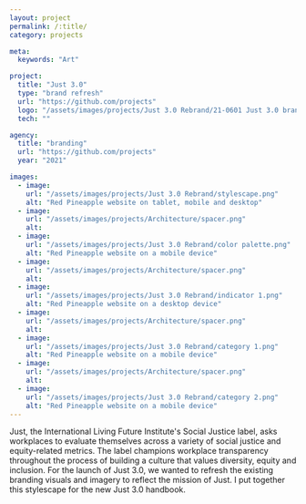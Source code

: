 ```yaml
---
layout: project
permalink: /:title/
category: projects

meta:
  keywords: "Art"

project:
  title: "Just 3.0"
  type: "brand refresh"
  url: "https://github.com/projects"
  logo: "/assets/images/projects/Just 3.0 Rebrand/21-0601 Just 3.0 branding stylescape-03.png"
  tech: ""

agency:
  title: "branding"
  url: "https://github.com/projects"
  year: "2021"

images:
  - image:
    url: "/assets/images/projects/Just 3.0 Rebrand/stylescape.png"
    alt: "Red Pineapple website on tablet, mobile and desktop"
  - image:
    url: "/assets/images/projects/Architecture/spacer.png"
    alt:       
  - image:
    url: "/assets/images/projects/Just 3.0 Rebrand/color palette.png"
    alt: "Red Pineapple website on a mobile device"   
  - image:
    url: "/assets/images/projects/Architecture/spacer.png"
    alt:        
  - image:
    url: "/assets/images/projects/Just 3.0 Rebrand/indicator 1.png"
    alt: "Red Pineapple website on a desktop device"
  - image:
    url: "/assets/images/projects/Architecture/spacer.png"
    alt:       
  - image:
    url: "/assets/images/projects/Just 3.0 Rebrand/category 1.png"
    alt: "Red Pineapple website on a mobile device"
  - image:
    url: "/assets/images/projects/Architecture/spacer.png"
    alt:       
  - image:
    url: "/assets/images/projects/Just 3.0 Rebrand/category 2.png"
    alt: "Red Pineapple website on a mobile device"
---
```

<p>Just, the International Living Future Institute's Social Justice label, asks workplaces to evaluate themselves across a variety of social justice and equity-related metrics. The label champions workplace transparency throughout the process of building a culture that values diversity, equity and inclusion. For the launch of Just 3.0, we wanted to refresh the existing branding visuals and imagery to reflect the mission of Just. I put together this stylescape for the new Just 3.0 handbook.</p>